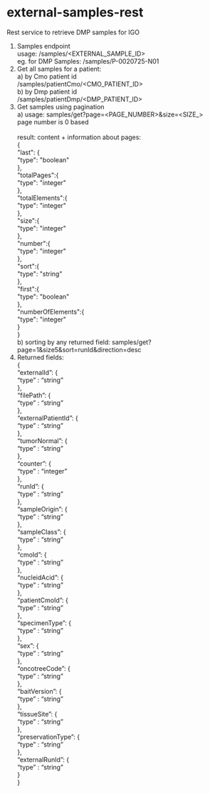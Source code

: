 # external-samples-rest
Rest service to retrieve DMP samples for IGO

1. Samples endpoint<br/>
  usage: /samples/<EXTERNAL_SAMPLE_ID><br/>
  eg. for DMP Samples: /samples/P-0020725-N01<br/>
2. Get all samples for a patient: <br/>
  a) by Cmo patient id<br/>
      /samples/patientCmo/<CMO_PATIENT_ID><br/>
  b) by Dmp patient id<br/>
      /samples/patientDmp/<DMP_PATIENT_ID><br/>
3. Get samples using pagination <br/>
  a) usage: samples/get?page=<PAGE_NUMBER>&size=<SIZE_> <br/>
     page number is 0 based <br/><br/>
     result: content + information about pages:<br/>
       { <br/>
         "last": {<br/>
            "type": "boolean"<br/>
         },<br/>
         "totalPages":{<br/>
            "type": "integer"<br/>
         },<br/>
         "totalElements":{<br/>
            "type": "integer"<br/>
         },<br/>
         "size":{<br/>
            "type": "integer"<br/>
         },<br/>
         "number":{<br/>
            "type": "integer"<br/>
         },<br/>
         "sort":{<br/>
            "type": "string"<br/>
         },<br/>
         "first":{<br/>
            "type": "boolean"<br/>
         },<br/>
         "numberOfElements":{<br/>
            "type": "integer"<br/>
         }<br/>
       }<br/>
  b) sorting by any returned field: samples/get?page=1&size5&sort=runId&direction=desc<br/>
4. Returned fields:<br/>
{<br/>
“externalId”: {<br/>
“type” : “string”<br/>
},<br/>
“filePath”: {<br/>
“type” : “string”<br/>
},<br/>
“externalPatientId”: {<br/>
“type” : “string”<br/>
},<br/>
“tumorNormal”: {<br/>
“type” : “string”<br/>
},<br/>
“counter”: {<br/>
“type” : “integer”<br/>
},<br/>
“runId”: {<br/>
“type” : “string”<br/>
},<br/>
“sampleOrigin”: {<br/>
“type” : “string”<br/>
},<br/>
“sampleClass”: {<br/>
“type” : “string”<br/>
},<br/>
“cmoId”: {<br/>
“type” : “string”<br/>
},<br/>
“nucleidAcid”: {<br/>
“type” : “string”<br/>
},<br/>
“patientCmoId”: {<br/>
“type” : “string”<br/>
},<br/>
“specimenType”: {<br/>
“type” : “string”<br/>
},<br/>
“sex”: {<br/>
“type” : “string”<br/>
},<br/>
“oncotreeCode”: {<br/>
“type” : “string”<br/>
},<br/>
“baitVersion”: {<br/>
“type” : “string”<br/>
},<br/>
“tissueSite”: {<br/>
“type” : “string”<br/>
},<br/>
“preservationType”: {<br/>
“type” : “string”<br/>
},<br/>
“externalRunId”: {<br/>
“type” : “string”<br/>
}<br/>
}<br/>

